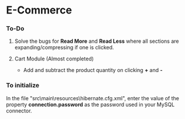 # E-Commerce
 
### To-Do
1. Solve the bugs for **Read More** and **Read Less** where all sections are expanding/compressing if one is clicked.

2. Cart Module (Almost completed)
    * Add and subtract the product quantity on clicking **+** and **-**

### To initialize

In the file "src\main\resources\hibernate.cfg.xml", enter the value of the property **connection.password** as the password used in your MySQL connector.